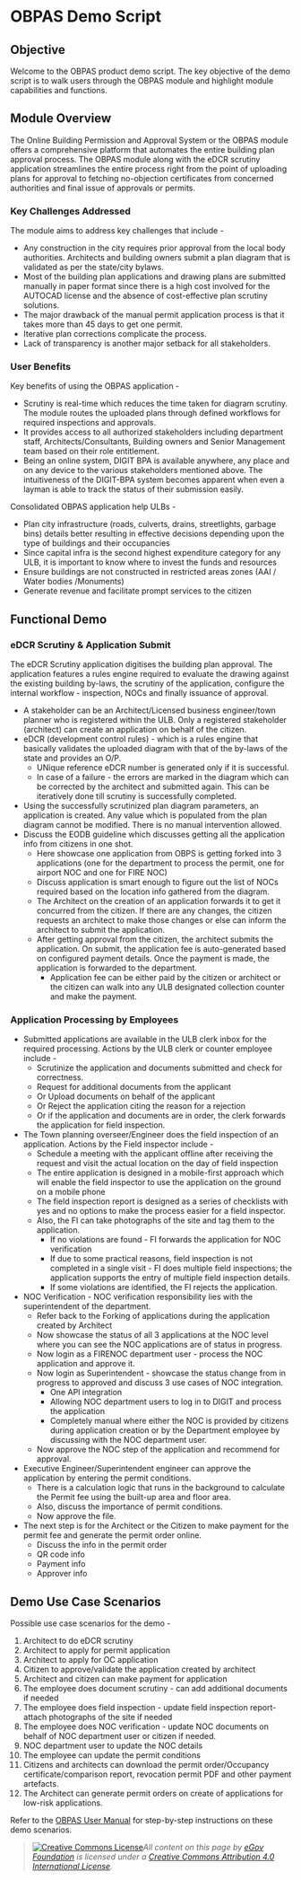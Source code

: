 # OBPAS Demo Script

## Objective

Welcome to the OBPAS product demo script. The key objective of the demo script is to walk users through the OBPAS module and highlight module capabilities and functions.

## Module Overview

The Online Building Permission and Approval System or the OBPAS module offers a comprehensive platform that automates the entire building plan approval process. The OBPAS module along with the eDCR scrutiny application streamlines the entire process right from the point of uploading plans for approval to fetching no-objection certificates from concerned authorities and final issue of approvals or permits.

### Key Challenges Addressed

The module aims to address key challenges that include -

* Any construction in the city requires prior approval from the local body authorities. Architects and building owners submit a plan diagram that is validated as per the state/city bylaws.
* Most of the building plan applications and drawing plans are submitted manually in paper format since there is a high cost involved for the AUTOCAD license and the absence of cost-effective plan scrutiny solutions.
* The major drawback of the manual permit application process is that it takes more than 45 days to get one permit.
* Iterative plan corrections complicate the process.
* Lack of transparency is another major setback for all stakeholders.

### User Benefits

Key benefits of using the OBPAS application -

* Scrutiny is real-time which reduces the time taken for diagram scrutiny. The module routes the uploaded plans through defined workflows for required inspections and approvals.
* It provides access to all authorized stakeholders including department staff, Architects/Consultants, Building owners and Senior Management team based on their role entitlement.
* Being an online system, DIGIT BPA is available anywhere, any place and on any device to the various stakeholders mentioned above. The intuitiveness of the DIGIT-BPA system becomes apparent when even a layman is able to track the status of their submission easily.

Consolidated OBPAS application help ULBs -

* Plan city infrastructure (roads, culverts, drains, streetlights, garbage bins) details better resulting in effective decisions depending upon the type of buildings and their occupancies
* Since capital infra is the second highest expenditure category for any ULB, it is important to know where to invest the funds and resources
* Ensure buildings are not constructed in restricted areas zones (AAI / Water bodies /Monuments)
* Generate revenue and facilitate prompt services to the citizen

## Functional Demo

### eDCR Scrutiny & Application Submit

The eDCR Scrutiny application digitises the building plan approval. The application features a rules engine required to evaluate the drawing against the existing building by-laws, the scrutiny of the application, configure the internal workflow - inspection, NOCs and finally issuance of approval.

* A stakeholder can be an Architect/Licensed business engineer/town planner who is registered within the ULB. Only a registered stakeholder (architect) can create an application on behalf of the citizen.
* eDCR (development control rules) - which is a rules engine that basically validates the uploaded diagram with that of the by-laws of the state and provides an O/P.
  * UNique reference eDCR number is generated only if it is successful.
  * In case of a failure - the errors are marked in the diagram which can be corrected by the architect and submitted again. This can be iteratively done till scrutiny is successfully completed.
* Using the successfully scrutinized plan diagram parameters, an application is created. Any value which is populated from the plan diagram cannot be modified. There is no manual intervention allowed.
* Discuss the EODB guideline which discusses getting all the application info from citizens in one shot.
  * Here showcase one application from OBPS is getting forked into 3 applications (one for the department to process the permit, one for airport NOC and one for FIRE NOC)
  * Discuss application is smart enough to figure out the list of NOCs required based on the location info gathered from the diagram.
  * The Architect on the creation of an application forwards it to get it concurred from the citizen. If there are any changes, the citizen requests an architect to make those changes or else can inform the architect to submit the application.
  * After getting approval from the citizen, the architect submits the application. On submit, the application fee is auto-generated based on configured payment details. Once the payment is made, the application is forwarded to the department.
    * Application fee can be either paid by the citizen or architect or the citizen can walk into any ULB designated collection counter and make the payment.

### Application Processing by Employees

* Submitted applications are available in the ULB clerk inbox for the required processing. Actions by the ULB clerk or counter employee include -
  * Scrutinize the application and documents submitted and check for correctness.
  * Request for additional documents from the applicant
  * Or Upload documents on behalf of the applicant
  * Or Reject the application citing the reason for a rejection
  * Or if the application and documents are in order, the clerk forwards the application for field inspection.
* The Town planning overseer/Engineer does the field inspection of an application. Actions by the Field inspector include -
  * Schedule a meeting with the applicant offline after receiving the request and visit the actual location on the day of field inspection
  * The entire application is designed in a mobile-first approach which will enable the field inspector to use the application on the ground on a mobile phone
  * The field inspection report is designed as a series of checklists with yes and no options to make the process easier for a field inspector.
  * Also, the FI can take photographs of the site and tag them to the application.
    * If no violations are found - FI forwards the application for NOC verification
    * If due to some practical reasons, field inspection is not completed in a single visit - FI does multiple field inspections; the application supports the entry of multiple field inspection details.
    * If some violations are identified, the FI rejects the application.
* NOC Verification - NOC verification responsibility lies with the superintendent of the department.
  * Refer back to the Forking of applications during the application created by Architect
  * Now showcase the status of all 3 applications at the NOC level where you can see the NOC applications are of status in progress.
  * Now login as a FIRENOC department user - process the NOC application and approve it.
  * Now login as Superintendent - showcase the status change from in progress to approved and discuss 3 use cases of NOC integration.
    * One API integration
    * Allowing NOC department users to log in to DIGIT and process the application
    * Completely manual where either the NOC is provided by citizens during application creation or by the Department employee by discussing with the NOC department user.
  * Now approve the NOC step of the application and recommend for approval.
* Executive Engineer/Superintendent engineer can approve the application by entering the permit conditions.
  * There is a calculation logic that runs in the background to calculate the Permit fee using the built-up area and floor area.
  * Also, discuss the importance of permit conditions.
  * Now approve the file.
* The next step is for the Architect or the Citizen to make payment for the permit fee and generate the permit order online.
  * Discuss the info in the permit order
  * QR code info
  * Payment info
  * Approver info

## Demo Use Case Scenarios

Possible use case scenarios for the demo -

1. Architect to do eDCR scrutiny
2. Architect to apply for permit application
3. Architect to apply for OC application
4. Citizen to approve/validate the application created by architect
5. Architect and citizen can make payment for application
6. The employee does document scrutiny - can add additional documents if needed
7. The employee does field inspection - update field inspection report- attach photographs of the site if needed
8. The employee does NOC verification - update NOC documents on behalf of NOC department user or citizen if needed.
9. NOC department user to update the NOC details
10. The employee can update the permit conditions
11. Citizens and architects can download the permit order/Occupancy certificate/comparison report, revocation permit PDF and other payment artefacts.
12. The Architect can generate permit orders on create of applications for low-risk applications.

Refer to the [OBPAS User Manual](obpas-user-manual/) for step-by-step instructions on these demo scenarios.

> [![Creative Commons License](https://i.creativecommons.org/l/by/4.0/80x15.png)_​_](http://creativecommons.org/licenses/by/4.0/)_All content on this page by_ [_eGov Foundation_](https://egov.org.in) _is licensed under a_ [_Creative Commons Attribution 4.0 International License_](http://creativecommons.org/licenses/by/4.0/)_._
